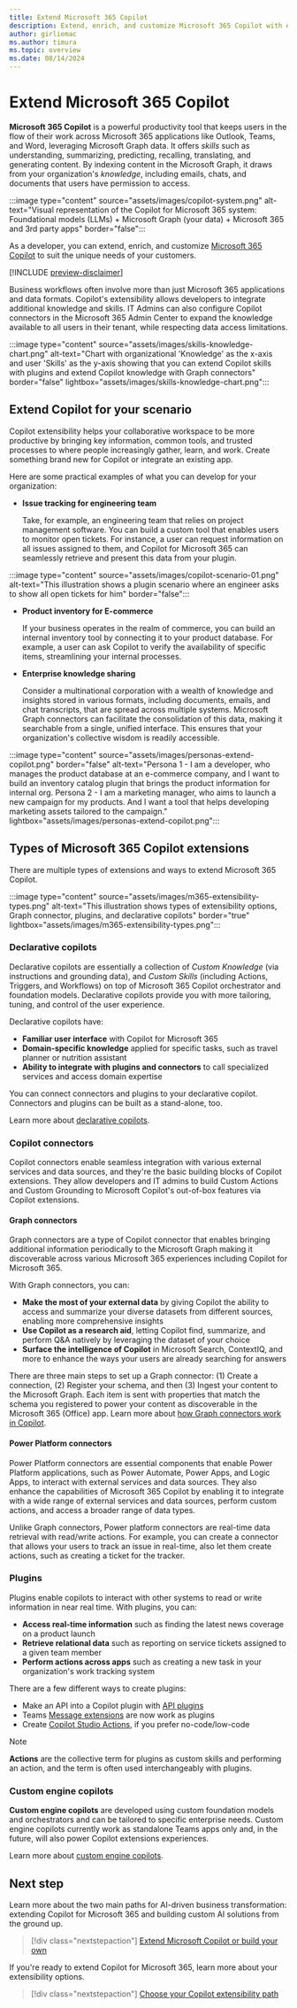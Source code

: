 ```yaml
---
title: Extend Microsoft 365 Copilot 
description: Extend, enrich, and customize Microsoft 365 Copilot with external services, apps, and data
author: girliemac
ms.author: timura
ms.topic: overview
ms.date: 08/14/2024
---
```


# Extend Microsoft 365 Copilot

**Microsoft 365 Copilot** is a powerful productivity tool that keeps users in the flow of their work across Microsoft 365 applications like Outlook, Teams, and Word, leveraging Microsoft Graph data. It offers *skills* such as understanding, summarizing, predicting, recalling, translating, and generating content. By indexing content in the Microsoft Graph, it draws from your organization's *knowledge*, including emails, chats, and documents that users have permission to access.

:::image type="content" source="assets/images/copilot-system.png" alt-text="Visual representation of the Copilot for Microsoft 365 system: Foundational models (LLMs) + Microsoft Graph (your data) + Microsoft 365 and 3rd party apps" border="false":::

As a developer, you can extend, enrich, and customize [Microsoft 365 Copilot](/microsoft-365-copilot/microsoft-365-copilot-overview) to suit the unique needs of your customers.

[!INCLUDE [preview-disclaimer](includes/preview-disclaimer.md)]

Business workflows often involve more than just Microsoft 365 applications and data formats. Copilot's extensibility allows developers to integrate additional knowledge and skills. IT Admins can also configure Copilot connectors in the Microsoft 365 Admin Center to expand the knowledge available to all users in their tenant, while respecting data access limitations.

:::image type="content" source="assets/images/skills-knowledge-chart.png" alt-text="Chart with organizational 'Knowledge' as the x-axis and user 'Skills' as the y-axis showing that you can extend Copilot skills with plugins and extend Copilot knowledge with Graph connectors" border="false" lightbox="assets/images/skills-knowledge-chart.png":::

## Extend Copilot for your scenario

Copilot extensibility helps your collaborative workspace to be more productive by bringing key information, common tools, and trusted processes to where people increasingly gather, learn, and work. Create something brand new for Copilot or integrate an existing app.

Here are some practical examples of what you can develop for your organization:

- **Issue tracking for engineering team**

    Take, for example, an engineering team that relies on project management software. You can build a custom tool that enables users to monitor open tickets. For instance, a user can request information on all issues assigned to them, and Copilot for Microsoft 365 can seamlessly retrieve and present this data from your plugin.

:::image type="content" source="assets/images/copilot-scenario-01.png" alt-text="This illustration shows a plugin scenario where an engineer asks to show all open tickets for him" border="false":::

- **Product inventory for E-commerce**

    If your business operates in the realm of commerce, you can build an internal inventory tool by connecting it to your product database. For example, a user can ask Copilot to verify the availability of specific items, streamlining your internal processes.

- **Enterprise knowledge sharing**

    Consider a multinational corporation with a wealth of knowledge and insights stored in various formats, including documents, emails, and chat transcripts, that are spread across multiple systems. Microsoft Graph connectors can facilitate the consolidation of this data, making it searchable from a single, unified interface. This ensures that your organization's collective wisdom is readily accessible.

:::image type="content" source="assets/images/personas-extend-copilot.png" border="false" alt-text="Persona 1 - I am a developer, who manages the product database at an e-commerce company, and I want to build an inventory catalog plugin that brings the product information for internal org. Persona 2 - I am a marketing manager, who aims to launch a new campaign for my products. And I want a tool that helps developing marketing assets tailored to the campaign." lightbox="assets/images/personas-extend-copilot.png":::


## Types of Microsoft 365 Copilot extensions

There are multiple types of extensions and ways to extend Microsoft 365 Copilot.

:::image type="content" source="assets/images/m365-extensibility-types.png" alt-text="This illustration shows types of extensibility options, Graph connector, plugins, and declarative copilots" border="true" lightbox="assets/images/m365-extensibility-types.png":::

### Declarative copilots 

Declarative copilots are essentially a collection of *Custom Knowledge* (via instructions and grounding data), and *Custom Skills* (including Actions, Triggers, and Workflows) on top of Microsoft 365 Copilot orchestrator and foundation models. Declarative copilots provide you with more tailoring, tuning, and control of the user experience. 

Declarative copilots have:

- **Familiar user interface** with Copilot for Microsoft 365
- **Domain-specific knowledge** applied for specific tasks, such as travel planner or nutrition assistant
- **Ability to integrate with plugins and connectors** to call specialized services and access domain expertise

You can connect connectors and plugins to your declarative copilot. Connectors and plugins can be built as a stand-alone, too.

Learn more about [declarative copilots](overview-declarative-copilot.md).

### Copilot connectors

Copilot connectors enable seamless integration with various external services and data sources, and they're the basic building blocks of Copilot extensions. They allow developers and IT admins to build Custom Actions and Custom Grounding to Microsoft Copilot's out-of-box features via Copilot extensions. 

#### Graph connectors

Graph connectors are a type of Copilot connector that enables bringing additional information periodically to the Microsoft Graph making it discoverable across various Microsoft 365 experiences including Copilot for Microsoft 365.

With Graph connectors, you can:

- **Make the most of your external data** by giving Copilot the ability to access and summarize your diverse datasets from different sources, enabling more comprehensive insights
- **Use Copilot as a research aid**, letting Copilot find, summarize, and perform Q&A natively by leveraging the dataset of your choice
- **Surface the intelligence of Copilot** in Microsoft Search, ContextIQ, and more to enhance the ways your users are already searching for answers

There are three main steps to set up a Graph connector: (1) Create a connection, (2) Register your schema, and then (3) Ingest your content to the Microsoft Graph. Each item is sent with properties that match the schema you registered to power your content as discoverable in the Microsoft 365 (Office) app. Learn more about [how Graph connectors work in Copilot](overview-graph-connector.md).

#### Power Platform connectors

Power Platform connectors are essential components that enable Power Platform applications, such as Power Automate, Power Apps, and Logic Apps, to interact with external services and data sources. They also enhance the capabilities of Microsoft 365 Copilot by enabling it to integrate with a wide range of external services and data sources, perform custom actions, and access a broader range of data types.

Unlike Graph connectors, Power platform connectors are real-time data retrieval with read/write actions. For example, you can create a connector that allows your users to track an issue in real-time, also let them create actions, such as creating a ticket for the tracker.


### Plugins

Plugins enable copilots to interact with other systems to read or write information in near real time. With plugins, you can:

- **Access real-time information** such as finding the latest news coverage on a product launch
- **Retrieve relational data** such as reporting on service tickets assigned to a given team member
- **Perform actions across apps** such as creating a new task in your organization's work tracking system

There are a few different ways to create plugins:
 
- Make an API into a Copilot plugin with [API plugins](overview-api-plugins.md)
- Teams [Message extensions](overview-message-extension-bot.md) are now work as plugins
- Create [Copilot Studio Actions](/microsoft-copilot-studio/copilot-plugins-overview?context=/microsoft-365-copilot/extensibility/context), if you prefer no-code/low-code

> [!NOTE]
> **Actions** are the collective term for plugins as custom skills and performing an action, and the term is often used interchangeably with plugins.

### Custom engine copilots

**Custom engine copilots** are developed using custom foundation models and orchestrators and can be tailored to specific enterprise needs. Custom engine copilots currently work as standalone Teams apps only and, in the future, will also power Copilot extensions experiences.

Learn more about [custom engine copilots](overview-custom-engine-copilot.md).

## Next step

Learn more about the two main paths for AI-driven business transformation: extending Copilot for Microsoft 365 and building custom AI solutions from the ground up.

> [!div class="nextstepaction"]
> [Extend Microsoft Copilot or build your own](build-or-extend.md)

If you're ready to extend Copilot for Microsoft 365, learn more about your extensibility options.

> [!div class="nextstepaction"]
> [Choose your Copilot extensibility path](decision-guide.md)